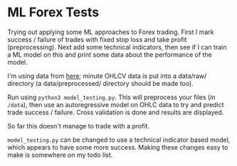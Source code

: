 # ML Forex Tests

Trying out applying some ML approaches to Forex trading. First I mark success / failure of trades with fixed stop loss and take profit (preprocessing). Next add some technical indicators, then see if I can train a ML model on this and print some data about the performance of the model.

I'm using data from [here](http://www.histdata.com/download-free-forex-historical-data/?/ascii/1-minute-bar-quotes/EURUSD); minute OHLCV data is put into a data/raw/ directory (a data/preprocessed/ directory should be made too).

Run using `python3 model_testing.py`. This will preprocess your files (in `/data`), then use an autoregressive model on OHLC data to try and predict trade success / failure. Cross validation is done and results are displayed.

So far this doesn't manage to trade with a profit.

`model_testing.py` can be changed to use a technical indicator based model, which appears to have some more success. Making these changes easy to make is somewhere on my todo list.
